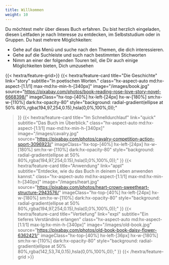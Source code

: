 ```yaml
---
title: Willkommen
weight: 10
---
```


Du möchtest mehr über dieses Buch erfahren. Du bist herzlich eingeladen, diesen Leitfaden je nach Interesse zu entdecken, im Selbststudium oder in Gruppen. Du hast mehrere Möglichkeiten:
- Gehe auf das Menü und suche nach den Themen, die dich interessieren.
- Gehe auf die Suchleiste und such nach bestimmten Stichworten
- Nimm an einer der folgenden Touren teil, die Dir auch einige Möglichkeiten bieten, Dich umzusehen


<div class="hx-mt-6"></div>

{{< hextra/feature-grid>}}
  {{< hextra/feature-card
    title="Die Geschichte"
    link="story"
    subtitle="In poetischen Worten."
    class="hx-aspect-auto md:hx-aspect-[1.1/1] max-md:hx-min-h-[340px]"
    image="/images/book.jpg"
    source="https://pixabay.com/photos/book-reading-rose-love-story-novel-6668398/"
    imageClass="hx-top-[40%] hx-left-[24px] hx-w-[180%] sm:hx-w-[110%] dark:hx-opacity-80"
    style="background: radial-gradient(ellipse at 50% 80%,rgba(194,97,254,0.15),hsla(0,0%,100%,0));"
  >}}
  {{< hextra/feature-card
    title="Im Schnelldurchlauf"
    link="quick"
    subtitle="Das Buch im Überblick."
    class="hx-aspect-auto md:hx-aspect-[1.1/1] max-md:hx-min-h-[340px]"
    image="/images/cavalry.jpg"
    source="https://pixabay.com/photos/cavalry-competition-action-sport-3096923/"
    imageClass="hx-top-[40%] hx-left-[24px] hx-w-[180%] sm:hx-w-[110%] dark:hx-opacity-80"
    style="background: radial-gradient(ellipse at 50% 80%,rgba(194,97,254,0.15),hsla(0,0%,100%,0));"
  >}}
  {{< hextra/feature-card
    title="Anwendung"
    link="appl"
    subtitle="Entdecke, wie du das Buch in deinem Leben anwenden kannst."
    class="hx-aspect-auto md:hx-aspect-[1.1/1] max-md:hx-min-h-[340px]"
    image="/images/heart.jpg"
    source="https://pixabay.com/photos/heart-crown-sweetheart-structure-2943576/"
    imageClass="hx-top-[40%] hx-left-[24px] hx-w-[180%] sm:hx-w-[110%] dark:hx-opacity-80"
    style="background: radial-gradient(ellipse at 50% 80%,rgba(194,97,254,0.15),hsla(0,0%,100%,0));"
  >}}
  {{< hextra/feature-card
    title="Vertiefung"
    link="expl"
    subtitle="Ein tieferes Verständnis erlangen"
    class="hx-aspect-auto md:hx-aspect-[1.1/1] max-lg:hx-min-h-[340px]"
    image="/images/old-book.jpg"
    source="https://pixabay.com/photos/old-book-book-daisy-flower-6362421/"
    imageClass="hx-top-[40%] hx-left-[36px] hx-w-[180%] sm:hx-w-[110%] dark:hx-opacity-80"
    style="background: radial-gradient(ellipse at 50% 80%,rgba(142,53,74,0.15),hsla(0,0%,100%,0));"
  >}}
{{< /hextra/feature-grid >}}
